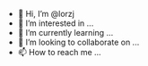 - 👋 Hi, I’m @lorzj
- 👀 I’m interested in ...
- 🌱 I’m currently learning ...
- 💞️ I’m looking to collaborate on ...
- 📫 How to reach me ...

<!---
lorzj/lorzj is a ✨ special ✨ repository because its `README.md` (this file) appears on your GitHub profile.
You can click the Preview link to take a look at your changes.
--->
